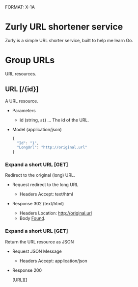 FORMAT: X-1A

# Zurly URL shortener service
Zurly is a simple URL shorter service, built to help me learn Go.

# Group URLs
URL resources.

## URL [/{id}]
A URL resource.

+ Parameters
  + id (string, `a1`) ... The id of the URL.

+ Model (application/json)

  ```js
  {
    "Id": "1",
    "LongUrl": "http://original.url"
  }
  ```

### Expand a short URL [GET]
Redirect to the original (long) URL.

+ Request redirect to the long URL
  + Headers
      Accept: text/html

+ Response 302 (text/html)
  + Headers
      Location: http://original.url
  + Body
      <a href="http://original.url">Found</a>.

### Expand a short URL [GET]
Return the URL resource as JSON

+ Request JSON Message
  + Headers
      Accept: application/json

+ Response 200

  [URL][]
